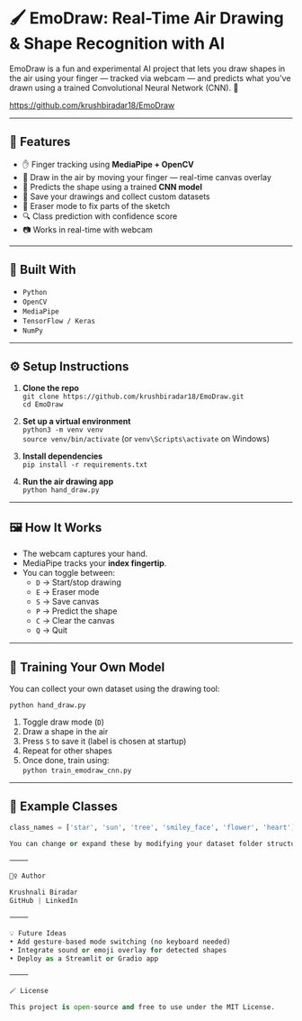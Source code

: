 
# 🖌️ EmoDraw: Real-Time Air Drawing & Shape Recognition with AI<br>

EmoDraw is a fun and experimental AI project that lets you draw shapes in the air using your finger — tracked via webcam — and predicts what you've drawn using a trained Convolutional Neural Network (CNN). 🎯<br>

https://github.com/krushbiradar18/EmoDraw<br>

---

## 🚀 Features<br>

- ✋ Finger tracking using **MediaPipe + OpenCV**<br>
- 🎨 Draw in the air by moving your finger — real-time canvas overlay<br>
- 🧠 Predicts the shape using a trained **CNN model**<br>
- 💾 Save your drawings and collect custom datasets<br>
- 🧽 Eraser mode to fix parts of the sketch<br>
- 🔍 Class prediction with confidence score<br>
- 📷 Works in real-time with webcam<br>

---

## 🧠 Built With<br>

- `Python`<br>
- `OpenCV`<br>
- `MediaPipe`<br>
- `TensorFlow / Keras`<br>
- `NumPy`<br>

---



## ⚙️ Setup Instructions<br>

1. **Clone the repo**<br>
   `git clone https://github.com/krushbiradar18/EmoDraw.git`<br>
   `cd EmoDraw`<br>

2. **Set up a virtual environment**<br>
   `python3 -m venv venv`<br>
   `source venv/bin/activate` (or `venv\Scripts\activate` on Windows)<br>

3. **Install dependencies**<br>
   `pip install -r requirements.txt`<br>

4. **Run the air drawing app**<br>
   `python hand_draw.py`<br>

---

## 🖼️ How It Works<br>

- The webcam captures your hand.<br>
- MediaPipe tracks your **index fingertip**.<br>
- You can toggle between:<br>
  - `D` → Start/stop drawing<br>
  - `E` → Eraser mode<br>
  - `S` → Save canvas<br>
  - `P` → Predict the shape<br>
  - `C` → Clear the canvas<br>
  - `Q` → Quit<br>

---

## 🤖 Training Your Own Model<br>

You can collect your own dataset using the drawing tool:<br>

`python hand_draw.py`<br>

1. Toggle draw mode (`D`)<br>
2. Draw a shape in the air<br>
3. Press `S` to save it (label is chosen at startup)<br>
4. Repeat for other shapes<br>
5. Once done, train using:<br>
   `python train_emodraw_cnn.py`<br>

---

## 📌 Example Classes<br>

```python
class_names = ['star', 'sun', 'tree', 'smiley_face', 'flower', 'heart']

You can change or expand these by modifying your dataset folder structure.

⸻

🙋‍♀️ Author

Krushnali Biradar
GitHub | LinkedIn

⸻

💡 Future Ideas
• Add gesture-based mode switching (no keyboard needed)
• Integrate sound or emoji overlay for detected shapes
• Deploy as a Streamlit or Gradio app

⸻

🪄 License

This project is open-source and free to use under the MIT License.

